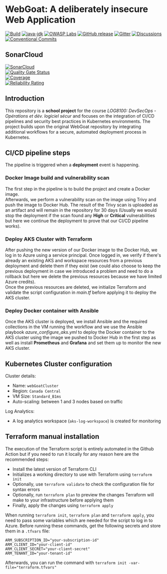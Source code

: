 # WebGoat: A deliberately insecure Web Application

[![Build](https://github.com/WebGoat/WebGoat/actions/workflows/build.yml/badge.svg?branch=develop)](https://github.com/WebGoat/WebGoat/actions/workflows/build.yml)
[![java-jdk](https://img.shields.io/badge/java%20jdk-21-green.svg)](https://jdk.java.net/)
[![OWASP Labs](https://img.shields.io/badge/OWASP-Lab%20project-f7b73c.svg)](https://owasp.org/projects/)
[![GitHub release](https://img.shields.io/github/release/WebGoat/WebGoat.svg)](https://github.com/WebGoat/WebGoat/releases/latest)
[![Gitter](https://badges.gitter.im/OWASPWebGoat/community.svg)](https://gitter.im/OWASPWebGoat/community?utm_source=badge&utm_medium=badge&utm_campaign=pr-badge)
[![Discussions](https://img.shields.io/github/discussions/WebGoat/WebGoat)](https://github.com/WebGoat/WebGoat/discussions)
[![Conventional Commits](https://img.shields.io/badge/Conventional%20Commits-1.0.0-%23FE5196?logo=conventionalcommits&logoColor=white)](https://conventionalcommits.org)

## SonarCloud

[![SonarCloud](https://sonarcloud.io/images/project_badges/sonarcloud-white.svg)](https://sonarcloud.io/summary/new_code?id=LOG8100_WebGoat)<br>
[![Quality Gate Status](https://sonarcloud.io/api/project_badges/measure?project=LOG8100_WebGoat&metric=alert_status)](https://sonarcloud.io/summary/new_code?id=LOG8100_WebGoat)  
[![Coverage](https://sonarcloud.io/api/project_badges/measure?project=LOG8100_WebGoat&metric=coverage)](https://sonarcloud.io/summary/new_code?id=LOG8100_WebGoat)  
[![Reliability Rating](https://sonarcloud.io/api/project_badges/measure?project=LOG8100_WebGoat&metric=reliability_rating)](https://sonarcloud.io/summary/new_code?id=LOG8100_WebGoat)

## Introduction

This repository is a **school project** for the course _LOG8100: DevSecOps - Opérations et dév. logiciel sécur_ and focuses on the integration of CI/CD pipelines and security best practices in Kubernetes environments. The project builds upon the original WebGoat repository by integrating additional workflows for a secure, automated deployment process in Kubernetes.

## CI/CD pipeline steps

The pipeline is triggered when a **deployment** event is happening.

### Docker Image build and vulnerability scan

The first step in the pipeline is to build the project and create a Docker image.  
Afterwards, we perform a vulnerability scan on the image using Trivy and push the image to Docker Hub. The result of the Trivy scan is uploaded as an artifact and will remain in the repository for 30 days (Usually we would stop the deployment if the scan found any **High** or **Critical** vulnerabilities but here we continue the deployment to prove that our CI/CD pipeline works).

### Deploy AKS Cluster with Terraform

After pushing the new version of our Docker image to the Docker Hub, we log in to Azure using a service principal. Once logged in, we verify if there's already an existing AKS and workspace resources from a previous deployment and delete them if they exist (we could also choose to keep the previous deployment in case we introduced a problem and need to do a rollback but here we delete the previous resources because we have limited Azure credits).  
Once the previous resources are deleted, we initialize Terraform and validate the script configuration in _main.tf_ before applying it to deploy the AKS cluster.

### Deploy Docker container with Ansible

Once the AKS cluster is deployed, we install Ansible and the required collections in the VM running the workflow and we use the Ansible playbook _azure_configure_aks.yml_ to deploy the Docker container to the AKS cluster using the image we pushed to Docker Hub in the first step as well as install **Prometheus** and **Grafana** and set them up to monitor the new AKS cluster.

## Kubernetes Cluster configuration

Cluster details:

-   Name: `webGoatCluster`
-   Region: `Canada Central`
-   VM Size: `Standard_B1ms`
-   Auto-scaling: between 1 and 3 nodes based on traffic

Log Analytics:

-   A log analytics workspace (`aks-log-workspace`) is created for monitoring

## Terraform manual installation

The execution of the Terraform script is entirely automated in the Github Action but if you need to run it locally for any reason here are the recommended steps:

-   Install the latest version of Terraform CLI
-   Initializes a working directory to use with Terraform using `terraform init`
-   Optionally, use `terraform validate` to check the configuration file for syntax errors
-   Optionally, run `terraform plan` to preview the changes Terraform will make to your infrastructure before applying them
-   Finally, apply the changes using `terraform apply`

When running `terraform init`, `terraform plan` and `terraform apply`, you need to pass some variables which are needed for the script to log in to Azure. Before running these commands, get the following secrets and store them in a `.tfvars` file:

```
ARM_SUBSCRIPTION_ID="your-subscription-id"
ARM_CLIENT_ID="your-client-id"
ARM_CLIENT_SECRET="your-client-secret"
ARM_TENANT_ID="your-tenant-id"
```

Afterwards, you can run the command with `terraform init -var-file="terraform.tfvars"`
